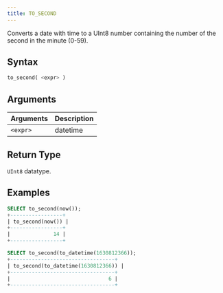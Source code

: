 ```yaml
---
title: TO_SECOND
---
```


Converts a date with time to a UInt8 number containing the number of the second in the minute (0-59).

## Syntax

```sql
to_second( <expr> )
```

## Arguments

| Arguments   | Description |
| ----------- | ----------- |
| `<expr>` | datetime |

## Return Type

`UInt8` datatype.

## Examples

```sql
SELECT to_second(now());
+-----------------+
| to_second(now()) |
+-----------------+
|              14 |
+-----------------+

SELECT to_second(to_datetime(1630812366));
+----------------------------------+
| to_second(to_datetime(1630812366)) |
+----------------------------------+
|                                6 |
+----------------------------------+
```
